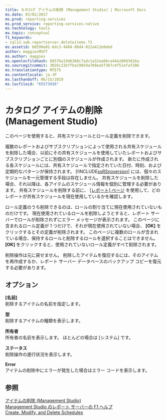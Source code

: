 ```yaml
---
title: カタログ アイテムの削除 (Management Studio) | Microsoft Docs
ms.date: 03/01/2017
ms.prod: reporting-services
ms.prod_service: reporting-services-native
ms.technology: tools
ms.topic: conceptual
f1_keywords:
- sql13.swb.reportserver.deleteitems.f1
ms.assetid: b0599e01-6dc3-4484-80d4-022a412e0ebd
author: maggiesMSFT
ms.author: maggies
ms.openlocfilehash: b8576a1946368c7adc1a32aa66ce44e28603616a
ms.sourcegitcommit: 3026c22b7fba19059a769ea5f367c4f51efaf286
ms.translationtype: MTE75
ms.contentlocale: ja-JP
ms.lasthandoff: 06/15/2019
ms.locfileid: "65573936"
---
```

# <a name="delete-catalog-items-management-studio"></a>カタログ アイテムの削除 (Management Studio)
  このページを使用すると、共有スケジュールとロール定義を削除できます。  
  
 複数のレポートおよびサブスクリプションによって使用される共有スケジュールを削除した場合、以前にその共有スケジュールを使用していたレポートおよびサブスクリプションごとに別個のスケジュールが作成されます。 新たに作成される各スケジュールには、共有スケジュールで指定されていた日付、時刻、および定期的なパターンが保持されます。 [!INCLUDE[ssRSnoversion](../../includes/ssrsnoversion-md.md)] には、個々のスケジュールを一元管理する手段は存在しません。 共有スケジュールを削除した場合、それ以降は、各アイテムのスケジュール情報を個別に管理する必要があります。 共有スケジュールを削除する前に、 [[レポート] ページ](../../reporting-services/tools/schedule-properties-reports-page.md) を使用して、どのレポートが共有スケジュールを現在使用しているかを確認します。  
  
 ロール定義のうち削除できるのは、ロールの割り当てに現在使用されていないものだけです。 現在使用されているロールを削除しようとすると、レポート サーバーでロールが削除されずにエラー メッセージが表示されます。 このページに含まれるロール定義が 1 つだけで、それが現在使用されていない場合、 **[OK]** をクリックするとその定義が削除されます。 このページに複数のロールが含まれている場合、保持するロールと削除するロールを選択することはできません。 **[OK]** をクリックすると、使用されていないロール定義がすべて削除されます。  
  
 削除操作は元に戻せません。 削除したアイテムを復旧するには、そのアイテムを再作成するか、レポート サーバー データベースのバックアップ コピーを復元する必要があります。  
  
## <a name="options"></a>オプション  
 **[名前]**  
 削除するアイテムの名前を指定します。  
  
 **型**  
 削除するアイテムの種類を表示します。  
  
 **所有者**  
 所有者の名前を表示します。 ほとんどの場合は [システム] です。  
  
 **ステータス**  
 削除操作の進行状況を表示します。  
  
 **Error**  
 アイテムの削除中にエラーが発生した場合はエラー コードを表示します。  
  
## <a name="see-also"></a>参照  
 [アイテムの削除 &#40;Management Studio&#41;](../../reporting-services/tools/delete-an-item-management-studio.md)   
 [Management Studio のレポート サーバーの F1 ヘルプ](../../reporting-services/tools/report-server-in-management-studio-f1-help.md)   
 [Create, Modify, and Delete Schedules](../../reporting-services/subscriptions/create-modify-and-delete-schedules.md)  
  
  
